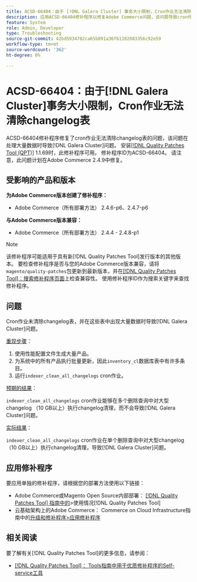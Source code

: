 ```yaml
---
title: ACSD-66404：由于 [!DNL Galera Cluster] 事务大小限制，Cron作业无法清除changelog表
description: 应用ACSD-66404修补程序以修复Adobe Commerce问题，该问题导致cron作业无法清除changelog表并在这些表中出现大量数据时导致 [!DNL Galera Cluster] 问题。
feature: System
role: Admin, Developer
type: Troubleshooting
source-git-commit: 42bd5934782ca65b891a36f61102083356c92e59
workflow-type: tm+mt
source-wordcount: '362'
ht-degree: 0%

---
```



# ACSD-66404：由于[!DNL Galera Cluster]事务大小限制，Cron作业无法清除changelog表

ACSD-66404修补程序修复了cron作业无法清除changelog表的问题，该问题在处理大量数据时导致[!DNL Galera Cluster]问题。 安装[[!DNL Quality Patches Tool (QPT)]](/help/tools/quality-patches-tool/quality-patches-tool-to-self-serve-quality-patches.md) 1.1.69时，此修补程序可用。 修补程序ID为ACSD-66404。 请注意，此问题计划在Adobe Commerce 2.4.9中修复。

## 受影响的产品和版本

**为Adobe Commerce版本创建了修补程序：**

* Adobe Commerce（所有部署方法） 2.4.6-p6、2.4.7-p6

**与Adobe Commerce版本兼容：**

* Adobe Commerce（所有部署方法） 2.4.4 - 2.4.8-p1

>[!NOTE]
>
>该修补程序可能适用于具有新[!DNL Quality Patches Tool]发行版本的其他版本。 要检查修补程序是否与您的Adobe Commerce版本兼容，请将`magento/quality-patches`包更新到最新版本，并在[[!DNL Quality Patches Tool]：搜索修补程序页面](https://experienceleague.adobe.com/tools/commerce-quality-patches/index.html)上检查兼容性。 使用修补程序ID作为搜索关键字来查找修补程序。

## 问题

Cron作业未清除changelog表，并在这些表中出现大量数据时导致[!DNL Galera Cluster]问题。

<u>重现步骤</u>：

1. 使用性能配置文件生成大量产品。
1. 为系统中的所有产品执行批量更新，因此`inventory_cl`数据库表中有许多条目。
1. 运行`indexer_clean_all_changelogs` cron作业。

<u>预期的结果</u>：

`indexer_clean_all_changelogs` cron作业能够在多个删除查询中对大型changelog （10 GB以上）执行changelog清理，而不会导致[!DNL Galera Cluster]问题。

<u>实际结果</u>：

`indexer_clean_all_changelogs` cron作业在单个删除查询中对大型changelog （10 GB以上）执行changelog清理，导致[!DNL Galera Cluster]问题。

## 应用修补程序

要应用单独的修补程序，请根据您的部署方法使用以下链接：

* Adobe Commerce或Magento Open Source内部部署： [[!DNL Quality Patches Tool] 指南中的](/help/tools/quality-patches-tool/usage.md)>使用情况[!DNL Quality Patches Tool]
* 云基础架构上的Adobe Commerce： Commerce on Cloud Infrastructure指南中的[升级和修补程序>应用修补程序](https://experienceleague.adobe.com/docs/commerce-cloud-service/user-guide/develop/upgrade/apply-patches.html)

## 相关阅读

要了解有关[!DNL Quality Patches Tool]的更多信息，请参阅：

* [[!DNL Quality Patches Tool]： Tools指南中用于优质修补程序的Self-service工具](/help/tools/quality-patches-tool/quality-patches-tool-to-self-serve-quality-patches.md)
